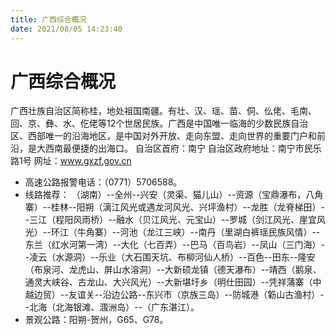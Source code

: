 ```yaml
---
title: 广西综合概况
date: 2021/08/05 14:23:40
---
```


# 广西综合概况
广西壮族自治区简称桂，地处祖国南疆。有壮、汉、瑶、苗、侗、仫佬、毛南、回、京、彝、水、仡佬等12个世居民族。广西是中国唯一临海的少数民族自治区、西部唯一的沿海地区，是中国对外开放、走向东盟、走向世界的重要门户和前沿，是大西南最便捷的出海口。
自治区首府：南宁
自治区政府地址：南宁市民乐路1号
网址：www.gxzf.gov.cn

* 高速公路报警电话：（0771）5706588。
* 线路推荐：
（湖南）--全州--兴安（灵渠、猫儿山）--资源（宝鼎瀑布，八角寨）--桂林--阳朔（漓江风光或遇龙河风光、兴坪渔村）--龙胜（龙脊梯田）--三江（程阳风雨桥）--融水（贝江风光、元宝山）--罗城（剑江风光、崖宜风光）--环江（牛角寨）--河池（龙江三峡）--南丹（里湖白裤瑶民族风情）--东兰（红水河第一湾）--大化（七百弄）--巴马（百鸟岩）--凤山（三门海）--凌云（水源洞）--乐业（大石围天坑、布柳河仙人桥）--百色--田东--隆安（布泉河、龙虎山、屏山水溶洞）--大新硕龙镇（德天瀑布）--靖西（鹅泉、通灵大峡谷、古龙山、大兴风光）--大新堪圩乡（明仕田园）--凭祥蒲寨（中越边贸）--友谊关--沿边公路--东兴市（京族三岛）--防城港（簕山古渔村）--北海（北海银滩、涠洲岛）--（广东湛江）。
* 景观公路：阳朔-贺州，G65、G78。